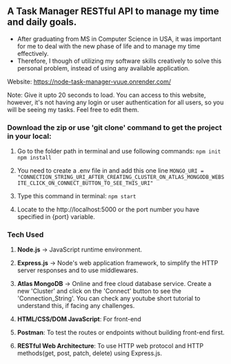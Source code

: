 

## A Task Manager RESTful API to manage my time and daily goals.
* After graduating from MS in Computer Science in USA, it was important for me to deal with the new phase of life and to manage my time effectively. 
* Therefore, I though of utilizing my software skills creatively to solve this personal problem, instead of using any available application.

Website: https://node-task-manager-vuue.onrender.com/

Note: Give it upto 20 seconds to load. You can access to this website, however, it's not having any login or user authentication for all users, so you will be seeing my tasks. Feel free to edit them.

### Download the zip or use 'git clone' command to get the project in your local:
1. Go to the folder path in terminal and use following commands: 
`npm init` \
`npm install`

2. You need to create a .env file in and add this one line
`MONGO_URI = "CONNECTION_STRING_URI_AFTER_CREATING_CLUSTER_ON_ATLAS_MONGODB_WEBSITE_CLICK_ON_CONNECT_BUTTON_TO_SEE_THIS_URI"`

3. Type this command in terminal: `npm start`
4. Locate to the http://localhost:5000 or the port number you have specified in {port} variable.

### Tech Used
1. __Node.js__ -> JavaScript runtime environment.

2. __Express.js__ -> Node's web application framework, to simplify the HTTP server responses and to use middlewares.

3. __Atlas MongoDB__ -> Online and free cloud database service. Create a new 'Cluster' and click on the 'Connect' button to see the 'Connection_String'. You can check any youtube short tutorial to understand this, if facing any challenges.

4. __HTML/CSS/DOM JavaScript__: For front-end

5. __Postman__: To test the routes or endpoints without building front-end first.

6. __RESTful Web Architecture__: To use HTTP web protocol and HTTP methods(get, post, patch, delete) using Express.js.
